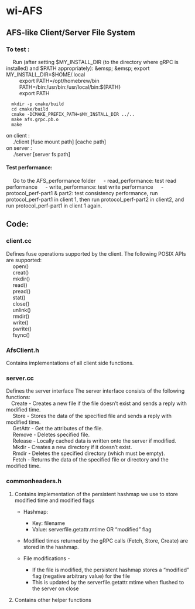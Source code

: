 # wi-AFS
## AFS-like Client/Server File System

### To test :   
 &emsp;  Run (after setting $MY_INSTALL_DIR (to the directory where gRPC is installed) and $PATH appropriately):    
     &emsp; &emsp;  export MY_INSTALL_DIR=$HOME/.local  
     &emsp; &emsp;  export PATH=/opt/homebrew/bin    
      &emsp; &emsp; PATH=/bin:/usr/bin:/usr/local/bin:${PATH}                       
      &emsp; &emsp; export PATH       
            
      mkdir -p cmake/build  
      cd cmake/build  
      cmake -DCMAKE_PREFIX_PATH=$MY_INSTALL_DIR ../..  
      make afs.grpc.pb.o  
      make  
      
  on client :    
   &emsp;  ./client [fuse mount path] [cache path]  
	on server :   
	&emsp; ./server [server fs path]
   #### Test performance: 
   &emsp; Go to the AFS_performance folder
   &emsp; - read_performance: test read performance
   &emsp; - write_performance: test write performance
   &emsp; - protocol_perf-part1 & part2: test consistency performance, run protocol_perf-part1 in client 1, then run protocol_perf-part2 in client2, and run protocol_perf-part1 in client 1 again.
 
## Code: 
### client.cc
Defines fuse operations supported by the client.   The following POSIX APIs are supported:  
   &emsp; open()  
  &emsp;  creat()  
  &emsp;  mkdir()  
   &emsp; read()  
  &emsp;  pread()  
  &emsp;  stat()  
  &emsp;  close()     
 &emsp;  unlink()   
  &emsp; rmdir()   
  &emsp; write()   
  &emsp; pwrite()   
  &emsp; fsync()   

### AfsClient.h
Contains implementations of all client side functions.

### server.cc
Defines the server interface
The server interface consists of the following functions:     
&emsp;Create - 
Creates a new file if the file doesn’t exist and sends a reply with modified time.   
&emsp; Store - 
Stores the data of the specified file and sends a reply with modified time.   
&emsp; GetAttr - 
Get the attributes of the file.   
&emsp; Remove - 
Deletes specified file.   
&emsp; Release - 
Locally cached data is written onto the server if modified.   
&emsp; Mkdir - 
Creates a new directory if it doesn’t exist.   
&emsp; Rmdir - 
Deletes the specified directory (which must be empty).   
&emsp; Fetch - 
Returns the data of the specified file or directory and the modified time.   

### commonheaders.h
1. Contains implementation of the persistent hashmap we use to store modified time and modified flags

    * Hashmap:
        * Key: filename
        * Value: serverfile.getattr.mtime OR “modified” flag

    * Modified times returned by the gRPC calls (Fetch, Store, Create) are stored in the hashmap.
    * File modifications - 
        * If the file is modified, the persistent hashmap stores a “modified” flag (negative arbitrary value) for the file
        * This is updated by the serverfile.getattr.mtime when flushed to the server on close

2. Contains other helper functions




